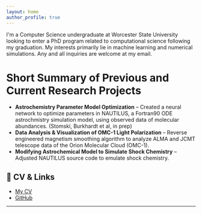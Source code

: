 ```yaml
---
layout: home
author_profile: true
---
```


I'm a Computer Science undergraduate at Worcester State University looking to enter a PhD program related to computational science following my graduation. My interests primarily lie in machine learning and numerical simulations. Any and all inquiries are welcome at my email.

# Short Summary of Previous and Current Research Projects
- **Astrochemistry Parameter Model Optimization** – Created a neural network to optimize parameters in NAUTILUS, a Fortran90 ODE astrochmistry simulation model, using observed data of molecular abundances. (Stomski, Burkhardt et al, in prep)
- **Data Analysis & Visualization of OMC-1 Light Polarization** – Reverse engineered magnetism smoothing algorithm to analyze ALMA and JCMT telescope data of the Orion Molecular Cloud (OMC-1).
- **Modifying Astrochemical Model to Simulate Shock Chemistry** – Adjusted NAUTILUS source code to emulate shock chemistry.

## 📄 CV & Links
- [My CV](#assets/ZStomskCV.pdf)  
- [GitHub](https://github.com/WojtekTheBear0)  

---
